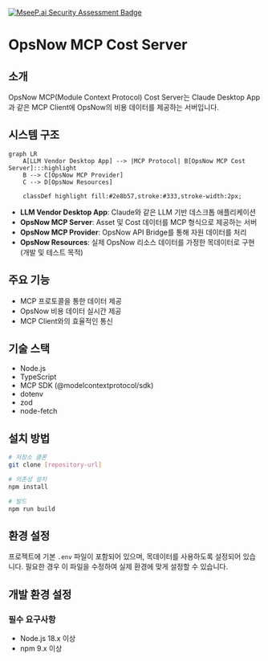 [![MseeP.ai Security Assessment Badge](https://mseep.net/pr/taejulee-opsnow-mcp-cost-server-no-server-test-badge.png)](https://mseep.ai/app/taejulee-opsnow-mcp-cost-server-no-server-test)

# OpsNow MCP Cost Server

## 소개
OpsNow MCP(Module Context Protocol) Cost Server는 Claude Desktop App과 같은 MCP Client에 OpsNow의 비용 데이터를 제공하는 서버입니다.

## 시스템 구조
```mermaid
graph LR
    A[LLM Vendor Desktop App] --> |MCP Protocol| B[OpsNow MCP Cost Server]:::highlight
    B --> C[OpsNow MCP Provider]
    C --> D[OpsNow Resources]
    
    classDef highlight fill:#2e8b57,stroke:#333,stroke-width:2px;
```

- **LLM Vendor Desktop App**: Claude와 같은 LLM 기반 데스크톱 애플리케이션
- **OpsNow MCP Server**: Asset 및 Cost 데이터를 MCP 형식으로 제공하는 서버
- **OpsNow MCP Provider**: OpsNow API Bridge를 통해 자원 데이터를 처리
- **OpsNow Resources**: 실제 OpsNow 리소스 데이터를 가정한 목데이터로 구현 (개발 및 테스트 목적)

## 주요 기능

- MCP 프로토콜을 통한 데이터 제공
- OpsNow 비용 데이터 실시간 제공
- MCP Client와의 효율적인 통신

## 기술 스택

- Node.js
- TypeScript
- MCP SDK (@modelcontextprotocol/sdk)
- dotenv
- zod
- node-fetch

## 설치 방법

```bash
# 저장소 클론
git clone [repository-url]

# 의존성 설치
npm install

# 빌드
npm run build
```

## 환경 설정
프로젝트에 기본 `.env` 파일이 포함되어 있으며, 목데이터를 사용하도록 설정되어 있습니다. 필요한 경우 이 파일을 수정하여 실제 환경에 맞게 설정할 수 있습니다.

## 개발 환경 설정

### 필수 요구사항

- Node.js 18.x 이상
- npm 9.x 이상
